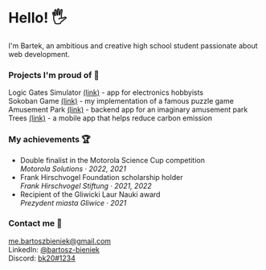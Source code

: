# Hello! 🖐️

I'm Bartek, an ambitious and creative high school student passionate about web development.

### Projects I'm proud of 🎉

Logic Gates Simulator [(link)](https://github.com/team-nullptr/logic-gates-simulator) - app for electronics hobbyists\
Sokoban Game [(link)](https://github.com/bk20dev/sokoban) - my implementation of a famous puzzle game\
Amusement Park [(link)](https://github.com/bk20dev/amusement-park-backend) - backend app for an imaginary amusement park\
Trees [(link)](https://github.com/senicko/trees) - a mobile app that helps reduce carbon emission

### My achievements 🏆

- Double finalist in the Motorola Science Cup competition\
  _Motorola Solutions · 2022, 2021_
- Frank Hirschvogel Foundation scholarship holder\
  _Frank Hirschvogel Stiftung · 2021, 2022_
- Recipient of the Gliwicki Laur Nauki award\
  _Prezydent miasta Gliwice · 2021_

### Contact me 🤙

[me.bartoszbieniek@gmail.com](mailto:me.bartoszbieniek@gmail.com)\
LinkedIn: [@bartosz-bieniek](https://www.linkedin.com/in/bartosz-bieniek/)\
Discord: [bk20#1234](https://discord.com/users/236373708350947328)
